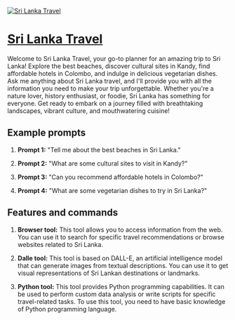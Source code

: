 [![Sri Lanka Travel](https://files.oaiusercontent.com/file-cowVjR31KRBi5cyajqwC28dA?se=2123-10-17T00%3A36%3A24Z&sp=r&sv=2021-08-06&sr=b&rscc=max-age%3D31536000%2C%20immutable&rscd=attachment%3B%20filename%3D5b57eb8a-78e0-4ba3-99b1-612027617799.png&sig=xcSncq99M5vnb0PsfIJSjifFlKRtM3ZGqlpRO3cCmyI%3D)](https://chat.openai.com/g/g-VDACqLO8K-sri-lanka-travel)

# [Sri Lanka Travel](https://chat.openai.com/g/g-VDACqLO8K-sri-lanka-travel)

Welcome to Sri Lanka Travel, your go-to planner for an amazing trip to Sri Lanka! Explore the best beaches, discover cultural sites in Kandy, find affordable hotels in Colombo, and indulge in delicious vegetarian dishes. Ask me anything about Sri Lanka travel, and I'll provide you with all the information you need to make your trip unforgettable. Whether you're a nature lover, history enthusiast, or foodie, Sri Lanka has something for everyone. Get ready to embark on a journey filled with breathtaking landscapes, vibrant culture, and mouthwatering cuisine!

## Example prompts

1. **Prompt 1:** "Tell me about the best beaches in Sri Lanka."

2. **Prompt 2:** "What are some cultural sites to visit in Kandy?"

3. **Prompt 3:** "Can you recommend affordable hotels in Colombo?"

4. **Prompt 4:** "What are some vegetarian dishes to try in Sri Lanka?"

## Features and commands

1. **Browser tool:** This tool allows you to access information from the web. You can use it to search for specific travel recommendations or browse websites related to Sri Lanka.

2. **Dalle tool:** This tool is based on DALL-E, an artificial intelligence model that can generate images from textual descriptions. You can use it to get visual representations of Sri Lankan destinations or landmarks.

3. **Python tool:** This tool provides Python programming capabilities. It can be used to perform custom data analysis or write scripts for specific travel-related tasks. To use this tool, you need to have basic knowledge of Python programming language.